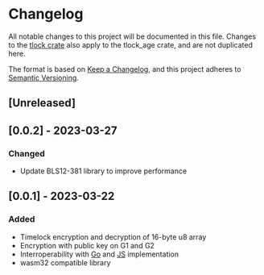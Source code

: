 # Changelog

All notable changes to this project will be documented in this file. Changes to the [tlock crate](../tlock/CHANGELOG.md) also apply to the tlock_age crate, and are not duplicated here.

The format is based on [Keep a Changelog](https://keepachangelog.com/en/1.0.0/), and this project adheres to [Semantic Versioning](https://semver.org/spec/v2.0.0.html).

## [Unreleased]

## [0.0.2] - 2023-03-27

### Changed

- Update BLS12-381 library to improve performance

## [0.0.1] - 2023-03-22

### Added

- Timelock encryption and decryption of 16-byte u8 array
- Encryption with public key on G1 and G2
- Interroperability with [Go](https://github.com/drand/tlock) and [JS](https://github.com/drand/tlock-js) implementation
- wasm32 compatible library
